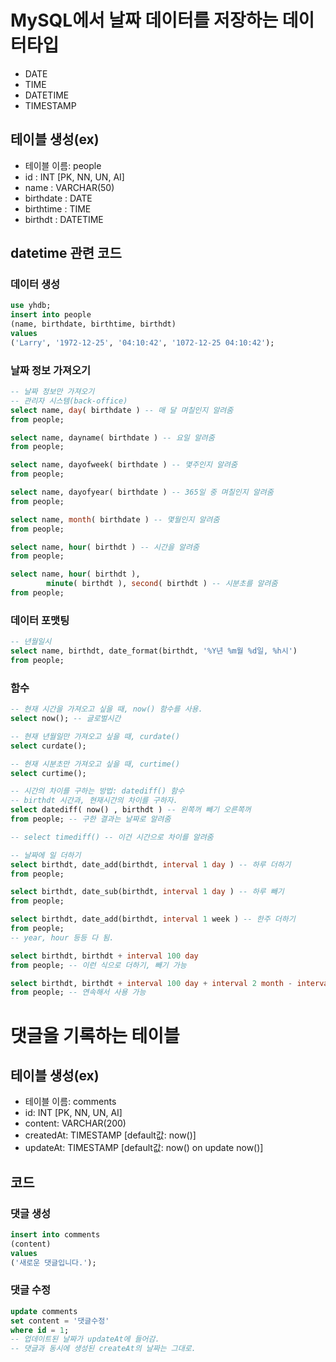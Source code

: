 # MySQL에서 날짜 데이터를 저장하는 데이터타입
- DATE
- TIME
- DATETIME
- TIMESTAMP

## 테이블 생성(ex)
- 테이블 이름: people
- id : INT [PK, NN, UN, AI]
- name : VARCHAR(50)
- birthdate : DATE
- birthtime : TIME
- birthdt : DATETIME


## datetime 관련 코드
### 데이터 생성
```SQL
use yhdb;
insert into people
(name, birthdate, birthtime, birthdt)
values
('Larry', '1972-12-25', '04:10:42', '1072-12-25 04:10:42');
```

### 날짜 정보 가져오기
```SQL
-- 날짜 정보만 가져오기 
-- 관리자 시스템(back-office)
select name, day( birthdate ) -- 매 달 며칠인지 알려줌
from people;

select name, dayname( birthdate ) -- 요일 알려줌
from people;

select name, dayofweek( birthdate ) -- 몇주인지 알려줌
from people;

select name, dayofyear( birthdate ) -- 365일 중 며칠인지 알려줌
from people;

select name, month( birthdate ) -- 몇월인지 알려줌 
from people;

select name, hour( birthdt ) -- 시간을 알려줌
from people;

select name, hour( birthdt ),
		minute( birthdt ), second( birthdt ) -- 시분초를 알려줌 
from people;
```

### 데이터 포맷팅
```SQL
-- 년월일시 
select name, birthdt, date_format(birthdt, '%Y년 %m월 %d일, %h시')
from people;
```

### 함수
```SQL
-- 현재 시간을 가져오고 싶을 때, now() 함수를 사용.
select now(); -- 글로벌시간 

-- 현재 년월일만 가져오고 싶을 때, curdate()
select curdate();

-- 현재 시분초만 가져오고 싶을 때, curtime()
select curtime();

-- 시간의 차이를 구하는 방법: datediff() 함수 
-- birthdt 시간과, 현재시간의 차이를 구하자.
select datediff( now() , birthdt ) -- 왼쪽꺼 빼기 오른쪽꺼
from people; -- 구한 결과는 날짜로 알려줌 

-- select timediff() -- 이건 시간으로 차이를 알려줌 

-- 날짜에 일 더하기
select birthdt, date_add(birthdt, interval 1 day ) -- 하루 더하기
from people;

select birthdt, date_sub(birthdt, interval 1 day ) -- 하루 빼기
from people;

select birthdt, date_add(birthdt, interval 1 week ) -- 한주 더하기
from people;
-- year, hour 등등 다 됨.

select birthdt, birthdt + interval 100 day
from people; -- 이런 식으로 더하기, 빼기 가능 

select birthdt, birthdt + interval 100 day + interval 2 month - interval 1 year
from people; -- 연속해서 사용 가능 
```

# 댓글을 기록하는 테이블
## 테이블 생성(ex)
- 테이블 이름: comments
- id: INT [PK, NN, UN, AI]
- content: VARCHAR(200)
- createdAt: TIMESTAMP [default값: now()]
- updateAt: TIMESTAMP [default값: now() on update now()]

## 코드
### 댓글 생성
```SQL
insert into comments
(content)
values
('새로운 댓글입니다.');
```

### 댓글 수정
```SQL
update comments
set content = '댓글수정'
where id = 1;
-- 업데이트된 날짜가 updateAt에 들어감.
-- 댓글과 동시에 생성된 createAt의 날짜는 그대로.
```
